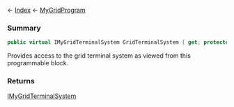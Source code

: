 ← [Index](Api-Index) ← [MyGridProgram](Sandbox.ModAPI.Ingame.MyGridProgram)

### Summary

```csharp
public virtual IMyGridTerminalSystem GridTerminalSystem { get; protected set; }
```

Provides access to the grid terminal system as viewed from this programmable block.

### Returns

[IMyGridTerminalSystem](Sandbox.ModAPI.Ingame.IMyGridTerminalSystem)

